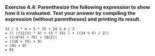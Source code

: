 ### Exercise 4.4: Parenthesize the following expression to show how it is evaluated. Test your answer by compiling the expression (without parentheses) and printing its result.
    12 / 3 * 4 + 5 * 15 + 24 % 4 / 2
    = (( ((12/3) * 4) + (5 * 15) ) + ((24 % 4) / 2))
    = (((4*4) + 75) + (0/2))   
    = ((16 + 75) + 0)
    = (91 + 0)
    = 91